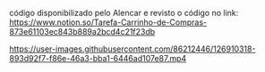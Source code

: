 código disponibilizado pelo Alencar e revisto o código no link: https://www.notion.so/Tarefa-Carrinho-de-Compras-873e61103ec843b889a2bcd4c21f23db



https://user-images.githubusercontent.com/86212446/126910318-893d92f7-f86e-46a3-bba1-6446ad107e87.mp4



